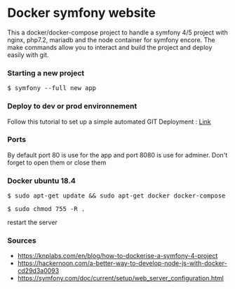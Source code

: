 # Docker symfony website

This a docker/docker-compose project to handle a symfony 4/5 project with nginx, php7.2, mariadb and the node container for symfony encore. The make commands allow you to interact and build the project and deploy easily with git.  

### Starting a new project 

<pre>$ symfony --full new app</pre>

### Deploy to dev or prod environnement

Follow this tutorial to set up a simple automated GIT Deployment : [Link](https://gist.github.com/noelboss/3fe13927025b89757f8fb12e9066f2fa#file-post-receive)


### Ports

By default port 80 is use for the app and port 8080 is use for adminer. Don't forget to open them or close them

### Docker ubuntu 18.4

<pre>$ sudo apt-get update && sudo apt-get docker docker-compose</pre>
<pre>$ sudo chmod 755 -R . </pre>

restart the server

### Sources

- https://knplabs.com/en/blog/how-to-dockerise-a-symfony-4-project
- https://hackernoon.com/a-better-way-to-develop-node-js-with-docker-cd29d3a0093
- https://symfony.com/doc/current/setup/web_server_configuration.html


